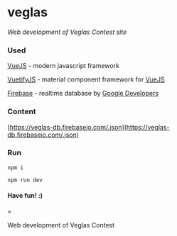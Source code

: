 # veglas

_Web development of Veglas Contest site_

### Used

[VueJS](https://vuejs.org) - modern javascript framework

[VuetifyJS](https://vuetifyjs.com) - material component framework for [VueJS](https://vuejs.org)

[Firebase](https://firebase.google.com) - realtime database by [Google Developers](https://developers.google.com)

### Content

[https://veglas-db.firebaseio.com/.json](https://veglas-db.firebaseio.com/.json)

### Run

`npm i`

`npm run dev`

#### Have fun! :)

=

Web development of Veglas Contest
